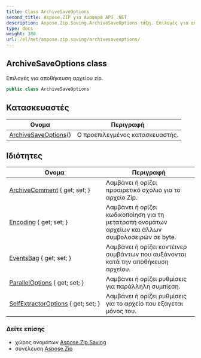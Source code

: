 ```yaml
---
title: Class ArchiveSaveOptions
second_title: Aspose.ZIP για Αναφορά API .NET
description: Aspose.Zip.Saving.ArchiveSaveOptions τάξη. Επιλογές για αποθήκευση αρχείου zip.
type: docs
weight: 380
url: /el/net/aspose.zip.saving/archivesaveoptions/
---
```

## ArchiveSaveOptions class

Επιλογές για αποθήκευση αρχείου zip.

```csharp
public class ArchiveSaveOptions
```

## Κατασκευαστές

| Ονομα | Περιγραφή |
| --- | --- |
| [ArchiveSaveOptions](archivesaveoptions/)() | Ο προεπιλεγμένος κατασκευαστής. |

## Ιδιότητες

| Ονομα | Περιγραφή |
| --- | --- |
| [ArchiveComment](../../aspose.zip.saving/archivesaveoptions/archivecomment/) { get; set; } | Λαμβάνει ή ορίζει προαιρετικό σχόλιο για το αρχείο Zip. |
| [Encoding](../../aspose.zip.saving/archivesaveoptions/encoding/) { get; set; } | Λαμβάνει ή ορίζει κωδικοποίηση για τη μετατροπή ονομάτων αρχείων και άλλων συμβολοσειρών σε byte. |
| [EventsBag](../../aspose.zip.saving/archivesaveoptions/eventsbag/) { get; set; } | Λαμβάνει ή ορίζει κοντέινερ συμβάντων που αυξάνονται κατά την αποθήκευση αρχείου. |
| [ParallelOptions](../../aspose.zip.saving/archivesaveoptions/paralleloptions/) { get; set; } | Λαμβάνει ή ορίζει ρυθμίσεις για παράλληλη συμπίεση. |
| [SelfExtractorOptions](../../aspose.zip.saving/archivesaveoptions/selfextractoroptions/) { get; set; } | Λαμβάνει ή ορίζει ρυθμίσεις για το αρχείο που εξάγεται μόνος του. |

### Δείτε επίσης

* χώρος ονομάτων [Aspose.Zip.Saving](../../aspose.zip.saving/)
* συνέλευση [Aspose.Zip](../../)


